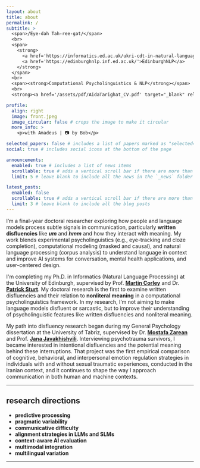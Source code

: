 ```yaml
---
layout: about
title: about
permalink: /
subtitle: >
  <span>/Eye-dah Tah-ree-gat/</span>
  <br>
  <span>
    <strong>
      <a href='https://informatics.ed.ac.uk/ukri-cdt-in-natural-language-processing'>UKRI CDT in NLP</a> | 
      <a href='https://edinburghnlp.inf.ed.ac.uk/'>EdinburghNLP</a>
    </strong>
  </span>
  <br>
  <span><strong>Computational Psycholinguistics & NLP</strong></span>
  <br>
  <strong><a href='/assets/pdf/AidaTarighat_CV.pdf' target="_blank" rel="noopener noreferrer">📑 CV</a></strong>

profile:
  align: right
  image: front.jpeg
  image_circular: false # crops the image to make it circular
  more_info: >
    <p>with Amadeus | 📷 by Bob</p>

selected_papers: false # includes a list of papers marked as "selected={true}"
social: true # includes social icons at the bottom of the page

announcements:
  enabled: true # includes a list of news items
  scrollable: true # adds a vertical scroll bar if there are more than 3 news items
  limit: 5 # leave blank to include all the news in the `_news` folder

latest_posts:
  enabled: false
  scrollable: true # adds a vertical scroll bar if there are more than 3 new posts items
  limit: 3 # leave blank to include all the blog posts
---
```


I’m a final-year doctoral researcher exploring how people and language models process subtle signals in communication, particularly **written disfluencies** like ***um*** and ***hmm*** and how they interact with meaning. My work blends experimental psycholinguistics (e.g., eye-tracking and cloze completion), computational modeling (masked and causal), and natural language processing (corpus analysis) to understand language in context and improve AI systems for conversation, mental health applications, and user-centered design.

I'm completing my Ph.D. in Informatics (Natural Language Processing) at the University of Edinburgh, supervised by Prof. **[Martin Corley](https://martincorley.org/)** and Dr. **[Patrick Sturt](https://scholar.google.co.uk/citations?user=tINgWG4AAAAJ&hl=en)**. My doctoral research is the first to examine written disfluencies and their relation to **nonliteral meaning** in a computational psycholinguistics framework. In my research, I’m not aiming to make language models disfluent or sarcastic, but to improve their understanding of psycholinguistic features like written disfluencies and nonliteral meaning.

My path into disfluency research began during my General Psychology dissertation at the University of Tabriz, supervised by Dr. **[Mostafa Zarean](https://scholar.google.com/citations?user=F1SRyf8AAAAJ&hl=en)** and Prof. **[Jana Javakhishvili](https://scholar.google.com/citations?user=VkFUS-wAAAAJ&hl=en)**. Interviewing psychotrauma survivors, I became interested in intentional disfluencies and the potential meaning behind these interruptions. That project was the first empirical comparison of cognitive, behavioral, and interpersonal emotion regulation strategies in individuals with and without sexual traumatic experiences, conducted in the Iranian context, and it continues to shape the way I approach communication in both human and machine contexts.

---

## research directions

- **predictive processing**
- **pragmatic variability**
- **communicative difficulty**
- **alignment strategies in LLMs and SLMs**
- **context-aware AI evaluation**
- **multimodal integration**
- **multilingual variation**
 
---

